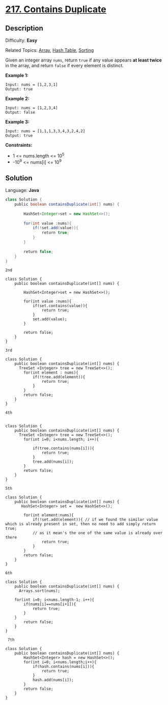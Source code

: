 # [217\. Contains Duplicate](https://leetcode.com/problems/contains-duplicate/)

## Description

Difficulty: **Easy**  

Related Topics: [Array](https://leetcode.com/tag/array/), [Hash Table](https://leetcode.com/tag/hash-table/), [Sorting](https://leetcode.com/tag/sorting/)


Given an integer array `nums`, return `true` if any value appears **at least twice** in the array, and return `false` if every element is distinct.

**Example 1:**

```
Input: nums = [1,2,3,1]
Output: true
```

**Example 2:**

```
Input: nums = [1,2,3,4]
Output: false
```

**Example 3:**

```
Input: nums = [1,1,1,3,3,4,3,2,4,2]
Output: true
```

**Constraints:**

*   1 <= nums.length <= 10<sup>5</sup>
*   -10<sup>9</sup> <= nums[i] <= 10<sup>9</sup>


## Solution

Language: **Java**

```java
class Solution {
    public boolean containsDuplicate(int[] nums) {
      
        HashSet<Integer>set = new HashSet<>();
        
        for(int value :nums){
            if(!set.add(value)){
                return true;
            }
        }
        
        return false;
    }
}
```



`` 2nd ``

```
class Solution {
    public boolean containsDuplicate(int[] nums) {
      
        HashSet<Integer>set = new HashSet<>();
        
        for(int value :nums){
            if(set.contains(value)){
                return true;
            }
            set.add(value);
        }
        
        return false;
    }
}
```

`` 3rd ``

```
class Solution {
    public boolean containsDuplicate(int[] nums) {
      TreeSet <Integer> tree = new TreeSet<>(); 
        for(int element : nums){
            if(!tree.add(element)){
                return true;
            }
        }
        return false;
    }
}

```

``4th ``

```

class Solution {
    public boolean containsDuplicate(int[] nums) {
      TreeSet <Integer> tree = new TreeSet<>();
        for(int i=0; i<nums.length; i++){
            
            if(tree.contains(nums[i])){
                return true;
            }
            tree.add(nums[i]);
        }
        return false;
    }
}

```
``5th ``

```
class Solution {
    public boolean containsDuplicate(int[] nums) {
       HashSet<Integer> set =  new HashSet<>();
        
        for(int element:nums){
            if(!set.add(element)){ // if we found the similar value which is already present in set, then no need to add simply return true;
            // as it mean's the one of the same value is already over there
                return true;
            }
        }
        return false;
    }
}

```

``6th ``


```
class Solution {
    public boolean containsDuplicate(int[] nums) {
      Arrays.sort(nums);
        
    for(int i=0; i<nums.length-1; i++){
        if(nums[i]==nums[i+1]){
            return true;
        }
    }
        return false;
    }
}
```

`` 7th``

```
class Solution {
    public boolean containsDuplicate(int[] nums) {
        HashSet<Integer> hash = new HashSet<>();
        for(int i=0; i<nums.length;i++){
            if(hash.contains(nums[i])){
                return true;
            }
            hash.add(nums[i]);
        }
        return false;
    }
}
```
